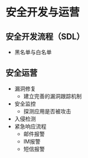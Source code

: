 # 安全开发与运营

## 安全开发流程（SDL）

- 黑名单与白名单

## 安全运营

- 漏洞修复
  - 建立完善的漏洞跟踪机制
- 安全监控
  - 探测应用是否被攻击
- 入侵检测
- 紧急响应流程
  - 邮件报警
  - IM报警
  - 短信报警